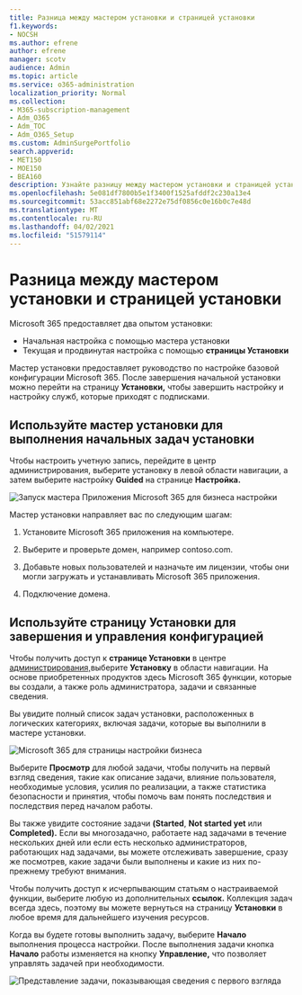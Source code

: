 ```yaml
---
title: Разница между мастером установки и страницей установки
f1.keywords:
- NOCSH
ms.author: efrene
author: efrene
manager: scotv
audience: Admin
ms.topic: article
ms.service: o365-administration
localization_priority: Normal
ms.collection:
- M365-subscription-management
- Adm_O365
- Adm_TOC
- Adm_O365_Setup
ms.custom: AdminSurgePortfolio
search.appverid:
- MET150
- MOE150
- BEA160
description: Узнайте разницу между мастером установки и страницей установки.
ms.openlocfilehash: 5e081df7800b5e1f3400f1525afddf2c230a13e4
ms.sourcegitcommit: 53acc851abf68e2272e75df0856c0e16b0c7e48d
ms.translationtype: MT
ms.contentlocale: ru-RU
ms.lasthandoff: 04/02/2021
ms.locfileid: "51579114"
---
```

# <a name="difference-between-the-setup-wizard-and-the-setup-page"></a>Разница между мастером установки и страницей установки

Microsoft 365 предоставляет два опытом установки: 

- Начальная настройка с помощью мастера установки
- Текущая и продвинутая настройка с помощью **страницы Установки**

Мастер установки предоставляет руководство по настройке базовой конфигурации Microsoft 365. После завершения начальной установки можно перейти на страницу **Установки,** чтобы завершить настройку и настройку служб, которые приходят с подписками.

## <a name="use-the-setup-wizard-to-complete-initial-setup-tasks"></a>Используйте мастер установки для выполнения начальных задач установки

Чтобы настроить учетную запись, перейдите  в центр администрирования, [](https://go.microsoft.com/fwlink/p/?linkid=2024339)выберите установку в левой области навигации, а затем выберите настройку **Guided** на странице **Настройка.**

![Запуск мастера Приложения Microsoft 365 для бизнеса настройки](../../media/o365b-guided-setup.png)

Мастер установки направляет вас по следующим шагам:

1. Установите Microsoft 365 приложения на компьютере.

2. Выберите и проверьте домен, например contoso.com.

3. Добавьте новых пользователей и назначьте им лицензии, чтобы они могли загружать и устанавливать Microsoft 365 приложения.

4. Подключение домена.

## <a name="use-the-setup-page-to-complete-and-manage-your-configuration"></a>Используйте страницу Установки для завершения и управления конфигурацией

Чтобы получить доступ к **странице Установки** в центре [администрирования,](https://go.microsoft.com/fwlink/p/?linkid=2024339)выберите **Установку** в области навигации. На основе приобретенных продуктов здесь Microsoft 365 функции, которые вы создали, а также роль администратора, задачи и связанные сведения.

Вы увидите полный список задач установки, расположенных в логических категориях, включая задачи, которые вы выполнили в мастере установки.

![Microsoft 365 для страницы настройки бизнеса](../../media/o365b-setup-page.png)

Выберите **Просмотр** для любой задачи, чтобы получить на первый взгляд сведения, такие как описание задачи, влияние пользователя, необходимые условия, усилия по реализации, а также статистика безопасности и принятия, чтобы помочь вам понять последствия и последствия перед началом работы.

Вы также увидите состояние задачи **(Started**, **Not started yet** или **Completed).** Если вы многозадачно, работаете над задачами в течение нескольких дней или если есть несколько администраторов, работающих над задачами, вы можете отслеживать завершение, сразу же посмотрев, какие задачи были выполнены и какие из них по-прежнему требуют внимания. 

Чтобы получить доступ к исчерпывающим статьям о настраиваемой функции, выберите любую из дополнительных **ссылок.** Коллекция задач всегда здесь, поэтому вы можете вернуться на страницу **Установки** в любое время для дальнейшего изучения ресурсов.

Когда вы будете готовы выполнить задачу, выберите **Начало** выполнения процесса настройки. После выполнения задачи кнопка **Начало** работы изменяется на кнопку **Управление,** что позволяет управлять задачей при необходимости.

![Представление задачи, показывающая сведения с первого взгляда](../../media/o365b-at-a-glance.png)
